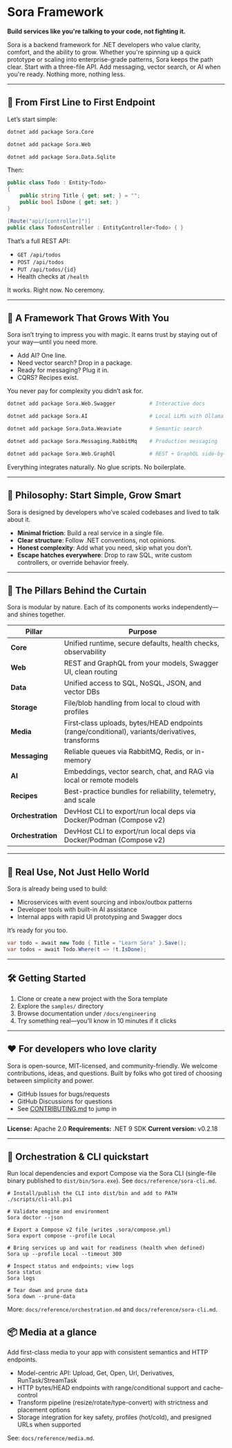 # Sora Framework

**Build services like you're talking to your code, not fighting it.**

Sora is a backend framework for .NET developers who value clarity, comfort, and the ability to grow. Whether you're spinning up a quick prototype or scaling into enterprise-grade patterns, Sora keeps the path clear. Start with a three-file API. Add messaging, vector search, or AI when you're ready. Nothing more, nothing less.

---

## 🧱 From First Line to First Endpoint

Let’s start simple:

```bash
dotnet add package Sora.Core

dotnet add package Sora.Web

dotnet add package Sora.Data.Sqlite
```

Then:

```csharp
public class Todo : Entity<Todo>
{
    public string Title { get; set; } = "";
    public bool IsDone { get; set; }
}

[Route("api/[controller]")]
public class TodosController : EntityController<Todo> { }
```

That’s a full REST API:

- `GET /api/todos`
- `POST /api/todos`
- `PUT /api/todos/{id}`
- Health checks at `/health`

It works. Right now. No ceremony.

---

## 🌱 A Framework That Grows With You

Sora isn’t trying to impress you with magic. It earns trust by staying out of your way—until you need more.

- Add AI? One line.
- Need vector search? Drop in a package.
- Ready for messaging? Plug it in.
- CQRS? Recipes exist.

You never pay for complexity you didn’t ask for.

```bash
dotnet add package Sora.Web.Swagger           # Interactive docs

dotnet add package Sora.AI                    # Local LLMs with Ollama

dotnet add package Sora.Data.Weaviate         # Semantic search

dotnet add package Sora.Messaging.RabbitMq    # Production messaging

dotnet add package Sora.Web.GraphQl           # REST + GraphQL side-by-side
```

Everything integrates naturally. No glue scripts. No boilerplate.

---

## 🧭 Philosophy: Start Simple, Grow Smart

Sora is designed by developers who’ve scaled codebases and lived to talk about it.

- **Minimal friction**: Build a real service in a single file.
- **Clear structure**: Follow .NET conventions, not opinions.
- **Honest complexity**: Add what you need, skip what you don’t.
- **Escape hatches everywhere**: Drop to raw SQL, write custom controllers, or override behavior freely.

---

## 🔧 The Pillars Behind the Curtain

Sora is modular by nature. Each of its components works independently—and shines together.

| Pillar        | Purpose                                                             |
| ------------- | ------------------------------------------------------------------- |
| **Core**      | Unified runtime, secure defaults, health checks, observability      |
| **Web**       | REST and GraphQL from your models, Swagger UI, clean routing        |
| **Data**      | Unified access to SQL, NoSQL, JSON, and vector DBs                  |
| **Storage**   | File/blob handling from local to cloud with profiles                |
| **Media**     | First‑class uploads, bytes/HEAD endpoints (range/conditional), variants/derivatives, transforms |
| **Messaging** | Reliable queues via RabbitMQ, Redis, or in-memory                   |
| **AI**        | Embeddings, vector search, chat, and RAG via local or remote models |
| **Recipes**   | Best-practice bundles for reliability, telemetry, and scale         |
| **Orchestration** | DevHost CLI to export/run local deps via Docker/Podman (Compose v2) |
| **Orchestration** | DevHost CLI to export/run local deps via Docker/Podman (Compose v2) |

---

## 🧪 Real Use, Not Just Hello World

Sora is already being used to build:

- Microservices with event sourcing and inbox/outbox patterns
- Developer tools with built-in AI assistance
- Internal apps with rapid UI prototyping and Swagger docs

It’s ready for you too.

```csharp
var todo = await new Todo { Title = "Learn Sora" }.Save();
var todos = await Todo.Where(t => !t.IsDone);
```

---

## 🛠 Getting Started

1. Clone or create a new project with the Sora template
2. Explore the `samples/` directory
3. Browse documentation under `/docs/engineering`
4. Try something real—you’ll know in 10 minutes if it clicks

---

## ❤️ For developers who love clarity

Sora is open-source, MIT-licensed, and community-friendly. We welcome contributions, ideas, and questions. Built by folks who got tired of choosing between simplicity and power.

- GitHub Issues for bugs/requests
- GitHub Discussions for questions
- See [CONTRIBUTING.md](CONTRIBUTING.md) to jump in

---

**License:** Apache 2.0
**Requirements:** .NET 9 SDK
**Current version:** v0.2.18

---

## 🚀 Orchestration & CLI quickstart

Run local dependencies and export Compose via the Sora CLI (single-file binary published to `dist/bin/Sora.exe`). See `docs/reference/sora-cli.md`.

```pwsh
# Install/publish the CLI into dist/bin and add to PATH
./scripts/cli-all.ps1

# Validate engine and environment
Sora doctor --json

# Export a Compose v2 file (writes .sora/compose.yml)
Sora export compose --profile Local

# Bring services up and wait for readiness (health when defined)
Sora up --profile Local --timeout 300

# Inspect status and endpoints; view logs
Sora status
Sora logs

# Tear down and prune data
Sora down --prune-data
```

More: `docs/reference/orchestration.md` and `docs/reference/sora-cli.md`.

## 📦 Media at a glance

Add first-class media to your app with consistent semantics and HTTP endpoints.

- Model-centric API: Upload, Get, Open, Url, Derivatives, RunTask/StreamTask
- HTTP bytes/HEAD endpoints with range/conditional support and cache-control
- Transform pipeline (resize/rotate/type-convert) with strictness and placement options
- Storage integration for key safety, profiles (hot/cold), and presigned URLs when supported

See: `docs/reference/media.md`.
